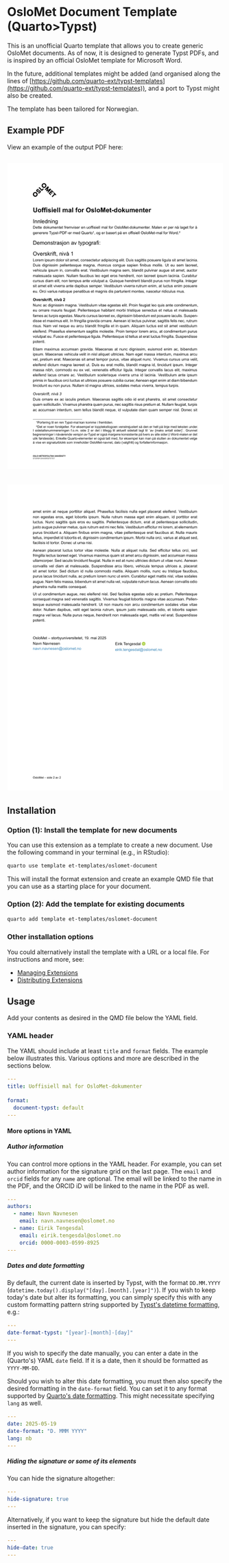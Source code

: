 # OsloMet Document Template (Quarto>Typst)
This is an unofficial Quarto template that allows you to create generic OsloMet documents. As of now, it is designed to generate Typst PDFs, and is inspired by an official OsloMet template for Microsoft Word.

In the future, additional templates might be added (and organised along the lines of [https://github.com/quarto-ext/typst-templates](https://github.com/quarto-ext/typst-templates)), and a port to Typst might also be created.

The template has been tailored for Norwegian.

## Example PDF
View an example of the output PDF here:

<!-- PDF-TO-MARKDOWN:START -->
![Page 1](output_pngs/page1.png "Page 1")
---
![Page 2](output_pngs/page2.png "Page 2")
---
<!-- PDF-TO-MARKDOWN:END -->

## Installation
### Option (1): Install the template for new documents

You can use this extension as a template to create a new document. Use the following command in your terminal (e.g., in RStudio):

```bash
quarto use template et-templates/oslomet-document
```

This will install the format extension and create an example QMD file
that you can use as a starting place for your document.

### Option (2): Add the template for existing documents

```bash
quarto add template et-templates/oslomet-document
```

### Other installation options
You could alternatively install the template with a URL or a local file. For instructions and more, see:

- [Managing Extensions](https://quarto.org/docs/extensions/managing.html)
- [Distributing Extensions](https://quarto.org/docs/extensions/distributing.html)

## Usage

Add your contents as desired in the QMD file below the YAML field.

### YAML header

The YAML should include at least `title` and `format` fields. The example below illustrates this. Various options and more are described in the sections below.

```yaml
---
title: Uoffisiell mal for OsloMet-dokumenter

format:
  document-typst: default
---
```

#### More options in YAML
##### Author information
You can control more options in the YAML header. For example, you can set author information for the signature grid on the last page. The `email` and `orcid` fields for any `name` are optional. The email will be linked to the name in the PDF, and the ORCID iD will be linked to the name in the PDF as well.

```yaml
---
authors:
  - name: Navn Navnesen
    email: navn.navnesen@oslomet.no
  - name: Eirik Tengesdal
    email: eirik.tengesdal@oslomet.no
    orcid: 0000-0003-0599-8925
---
```

##### Dates and date formatting
By default, the current date is inserted by Typst, with the format `DD.MM.YYYY` (`datetime.today().display("[day].[month].[year]")`). If you wish to keep today's date but alter its formatting, you can simply specify this with any custom formatting pattern string supported by [Typst's datetime formatting](https://typst.app/docs/reference/foundations/datetime/), e.g.:

```yaml
---
date-format-typst: "[year]-[month]-[day]"
---
```

If you wish to specify the date manually, you can enter a date in the (Quarto's) YAML `date` field. If it is a date, then it should be formatted as `YYYY-MM-DD`.

Should you wish to alter this date formatting, you must then also specify the desired formatting in the `date-format` field. You can set it to any format supported by [Quarto's date formatting](https://quarto.org/docs/reference/dates.html). This might necessitate specifying `lang` as well.

```yaml
---
date: 2025-05-19
date-format: "D. MMM YYYY"
lang: nb
---
```

##### Hiding the signature or some of its elements
You can hide the signature altogether:

```yaml
---
hide-signature: true
---
```

Alternatively, if you want to keep the signature but hide the default date inserted in the signature, you can specify:

```yaml
---
hide-date: true
---
```
